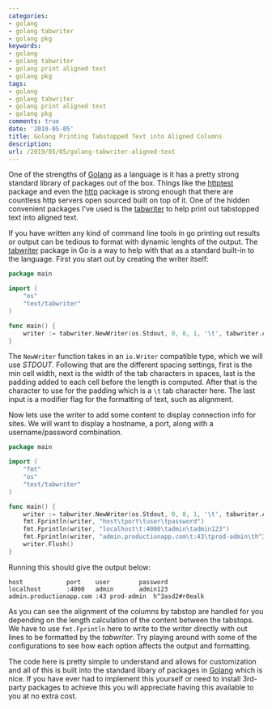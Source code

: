 ```yaml
---
categories:
- golang
- golang tabwriter
- golang pkg
keywords:
- golang
- golang tabwriter
- golang print aligned text
- golang pkg
tags:
- golang
- golang tabwriter
- golang print aligned text
- golang pkg
comments: true
date: '2019-05-05'
title: Golang Printing Tabstopped Text into Aligned Columns
description:
url: /2019/05/05/golang-tabwriter-aligned-text
---
```

One of the strengths of [Golang][golang] as a language is it has a pretty strong standard
library of packages out of the box. Things like the [httptest][httptest] package and
even the [http][http] package is strong enough that there are countless http servers
open sourced built on top of it. One of the hidden convenient packages I've used is
the [tabwriter][tabwriter] to help print out tabstopped text into aligned text.
<!--more-->

If you have written any kind of command line tools in go printing out results or output
can be tedious to format with dynamic lenghts of the output. The [tabwriter][tabwriter] package
in Go is a way to help with that as a standard built-in to the language. First you start out
by creating the writer itself:

```go
package main

import (
	"os"
	"text/tabwriter"
)

func main() {
	writer := tabwriter.NewWriter(os.Stdout, 0, 8, 1, '\t', tabwriter.AlignRight)
}
```

The `NewWriter` function takes in an `io.Writer` compatible type, which we will use _STDOUT_.
Following that are the different spacing settings, first is the min cell width, next is the
width of the tab characters in spaces, last is the padding added to each cell before the length
is computed. After that is the character to use for the padding which is a `\t` tab character
here. The last input is a modifier flag for the formatting of text, such as alignment.

Now lets use the writer to add some content to display connection info for sites. We will want
to display a hostname, a port, along with a username/password combination.

```go
package main

import (
	"fmt"
	"os"
	"text/tabwriter"
)

func main() {
	writer := tabwriter.NewWriter(os.Stdout, 0, 8, 1, '\t', tabwriter.AlignRight)
	fmt.Fprintln(writer, "host\tport\tuser\tpassword")
	fmt.Fprintln(writer, "localhost\t:4000\tadmin\tadmin123")
	fmt.Fprintln(writer, "admin.productionapp.com\t:43\tprod-admin\th^3asd2#r0ealk")
	writer.Flush()
}
```

Running this should give the output below:

```
host			port	user		password
localhost		:4000	admin		admin123
admin.productionapp.com	:43	prod-admin	h^3asd2#r0ealk
```

As you can see the alignment of the columns by tabstop are handled for you depending on the
length calculation of the content between the tabstops. We have to use `fmt.Fprintln` here
to write to the writer directly with out lines to be formatted by the _tabwriter_. Try
playing around with some of the configurations to see how each option affects the output
and formatting.

The code here is pretty simple to understand and allows for customization and all of this is
built into the standard libary of packages in [Golang][golang] which is nice. If you have ever
had to implement this yourself or need to install 3rd-party packages to achieve this you will
appreciate having this available to you at no extra cost.

[golang]: https://golang.org
[http]: https://golang.org/pkg/net/http
[httptest]: https://golang.org/pkg/net/http/httptest/
[tabwriter]: https://golang.org/pkg/text/tabwriter/
